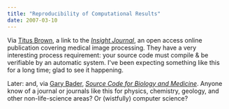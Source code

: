 ```yaml
---
title: "Reproducibility of Computational Results"
date: 2007-03-10
---
```

Via <a href="http://ivory.idyll.org/blog/">Titus Brown</a>, a link to the <em><a href="http://www.insight-journal.org">Insight Journal</a></em>, an open access online publication covering medical image processing. They have a very interesting process requirement: your source code must compile & be verifiable by an automatic system.  I've been expecting something like this for a long time; glad to see it happening.

Later: and, via <a href="http://baderlab.org/">Gary Bader</a>, <em><a href="http://www.scfbm.org/">Source Code for Biology and Medicine</a></em>.  Anyone know of a journal or journals like this for physics, chemistry, geology, and other non-life-science areas?  Or (wistfully) computer science?
